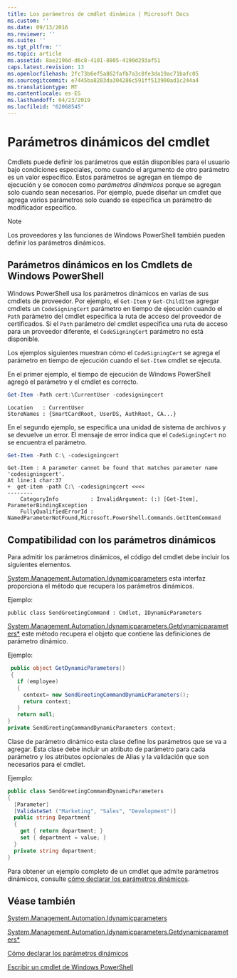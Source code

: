 ```yaml
---
title: Los parámetros de cmdlet dinámica | Microsoft Docs
ms.custom: ''
ms.date: 09/13/2016
ms.reviewer: ''
ms.suite: ''
ms.tgt_pltfrm: ''
ms.topic: article
ms.assetid: 8ae2196d-d6c8-4101-8805-4190d293af51
caps.latest.revision: 13
ms.openlocfilehash: 2fc73b6ef5a862fafb7a3c8fe3da19ac71bafc05
ms.sourcegitcommit: e7445ba8203da304286c591ff513900ad1c244a4
ms.translationtype: MT
ms.contentlocale: es-ES
ms.lasthandoff: 04/23/2019
ms.locfileid: "62068545"
---
```

# <a name="cmdlet-dynamic-parameters"></a>Parámetros dinámicos del cmdlet

Cmdlets puede definir los parámetros que están disponibles para el usuario bajo condiciones especiales, como cuando el argumento de otro parámetro es un valor específico. Estos parámetros se agregan en tiempo de ejecución y se conocen como *parámetros dinámicos* porque se agregan solo cuando sean necesarios. Por ejemplo, puede diseñar un cmdlet que agrega varios parámetros solo cuando se especifica un parámetro de modificador específico.

> [!NOTE]
> Los proveedores y las funciones de Windows PowerShell también pueden definir los parámetros dinámicos.

## <a name="dynamic-parameters-in-windows-powershell-cmdlets"></a>Parámetros dinámicos en los Cmdlets de Windows PowerShell

Windows PowerShell usa los parámetros dinámicos en varias de sus cmdlets de proveedor. Por ejemplo, el `Get-Item` y `Get-ChildItem` agregar cmdlets un `CodeSigningCert` parámetro en tiempo de ejecución cuando el `Path` parámetro del cmdlet especifica la ruta de acceso del proveedor de certificados. Si el `Path` parámetro del cmdlet especifica una ruta de acceso para un proveedor diferente, el `CodeSigningCert` parámetro no está disponible.

Los ejemplos siguientes muestran cómo el `CodeSigningCert` se agrega el parámetro en tiempo de ejecución cuando el `Get-Item` cmdlet se ejecuta.

En el primer ejemplo, el tiempo de ejecución de Windows PowerShell agregó el parámetro y el cmdlet es correcto.

```powershell
Get-Item -Path cert:\CurrentUser -codesigningcert
```

```output
Location   : CurrentUser
StoreNames : {SmartCardRoot, UserDS, AuthRoot, CA...}
```

En el segundo ejemplo, se especifica una unidad de sistema de archivos y se devuelve un error. El mensaje de error indica que el `CodeSigningCert` no se encuentra el parámetro.

```powershell
Get-Item -Path C:\ -codesigningcert
```

```output
Get-Item : A parameter cannot be found that matches parameter name 'codesigningcert'.
At line:1 char:37
+  get-item -path C:\ -codesigningcert <<<<
--------
    CategoryInfo          : InvalidArgument: (:) [Get-Item], ParameterBindingException
    FullyQualifiedErrorId : NamedParameterNotFound,Microsoft.PowerShell.Commands.GetItemCommand
```

## <a name="support-for-dynamic-parameters"></a>Compatibilidad con los parámetros dinámicos

Para admitir los parámetros dinámicos, el código del cmdlet debe incluir los siguientes elementos.

[System.Management.Automation.Idynamicparameters](/dotnet/api/System.Management.Automation.IDynamicParameters) esta interfaz proporciona el método que recupera los parámetros dinámicos.

Ejemplo:

`public class SendGreetingCommand : Cmdlet, IDynamicParameters`

[System.Management.Automation.Idynamicparameters.Getdynamicparameters*](/dotnet/api/System.Management.Automation.IDynamicParameters.GetDynamicParameters) este método recupera el objeto que contiene las definiciones de parámetro dinámico.

Ejemplo:

```csharp
 public object GetDynamicParameters()
 {
   if (employee)
   {
     context= new SendGreetingCommandDynamicParameters();
     return context;
   }
   return null;
}
private SendGreetingCommandDynamicParameters context;
```

Clase de parámetro dinámico esta clase define los parámetros que se va a agregar. Esta clase debe incluir un atributo de parámetro para cada parámetro y los atributos opcionales de Alias y la validación que son necesarios para el cmdlet.

Ejemplo:

```csharp
public class SendGreetingCommandDynamicParameters
{
  [Parameter]
  [ValidateSet ("Marketing", "Sales", "Development")]
  public string Department
  {
    get { return department; }
    set { department = value; }
  }
  private string department;
}
```

Para obtener un ejemplo completo de un cmdlet que admite parámetros dinámicos, consulte [cómo declarar los parámetros dinámicos](./how-to-declare-dynamic-parameters.md).

## <a name="see-also"></a>Véase también

[System.Management.Automation.Idynamicparameters](/dotnet/api/System.Management.Automation.IDynamicParameters)

[System.Management.Automation.Idynamicparameters.Getdynamicparameters*](/dotnet/api/System.Management.Automation.IDynamicParameters.GetDynamicParameters)

[Cómo declarar los parámetros dinámicos](./how-to-declare-dynamic-parameters.md)

[Escribir un cmdlet de Windows PowerShell](./writing-a-windows-powershell-cmdlet.md)
